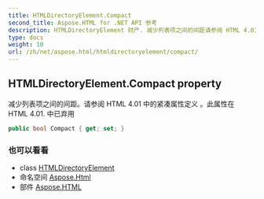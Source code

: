 ```yaml
---
title: HTMLDirectoryElement.Compact
second_title: Aspose.HTML for .NET API 参考
description: HTMLDirectoryElement 财产. 减少列表项之间的间距请参阅 HTML 4.01 中的紧凑属性定义 此属性在 HTML 4.01. 中已弃用
type: docs
weight: 10
url: /zh/net/aspose.html/htmldirectoryelement/compact/
---
```

## HTMLDirectoryElement.Compact property

减少列表项之间的间距。请参阅 HTML 4.01 中的紧凑属性定义 。此属性在 HTML 4.01. 中已弃用

```csharp
public bool Compact { get; set; }
```

### 也可以看看

* class [HTMLDirectoryElement](../)
* 命名空间 [Aspose.Html](../../htmldirectoryelement/)
* 部件 [Aspose.HTML](../../../)


